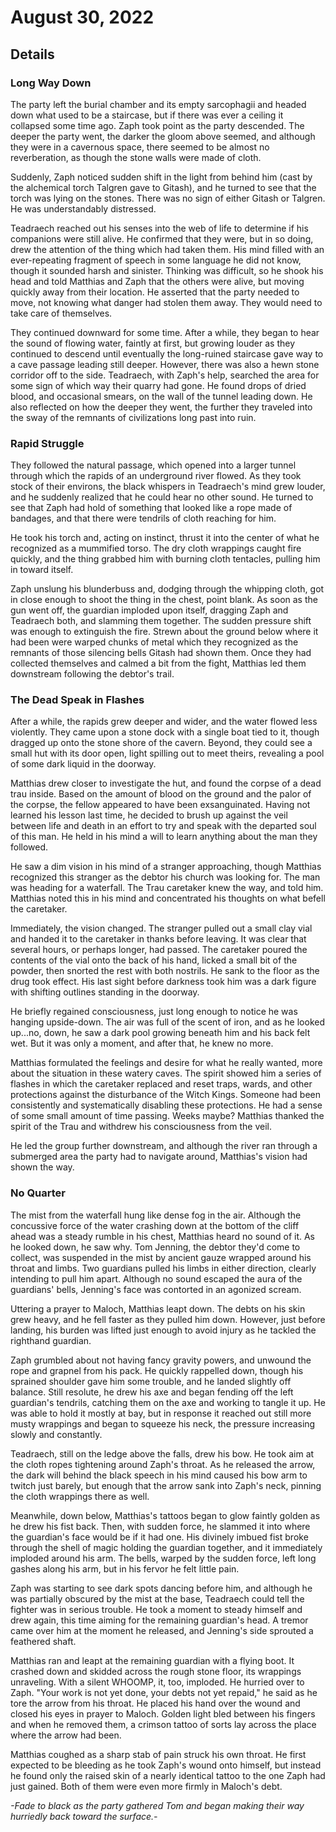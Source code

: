 # August 30, 2022

## Details
### Long Way Down
The party left the burial chamber and its empty sarcophagii and headed down what used to be a staircase, but if there was ever a ceiling it collapsed some time ago. Zaph took point as the party descended. The deeper the party went, the darker the gloom above seemed, and although they were in a cavernous space, there seemed to be almost no reverberation, as though the stone walls were made of cloth.

Suddenly, Zaph noticed sudden shift in the light from behind him (cast by the alchemical torch Talgren gave to Gitash), and he turned to see that the torch was lying on the stones. There was no sign of either Gitash or Talgren. He was understandably distressed.

Teadraech reached out his senses into the web of life to determine if his companions were still alive. He confirmed that they were, but in so doing, drew the attention of the thing which had taken them. His mind filled with an ever-repeating fragment of speech in some language he did not know, though it sounded harsh and sinister. Thinking was difficult, so he shook his head and told Matthias and Zaph that the others were alive, but moving quickly away from their location. He asserted that the party needed to move, not knowing what danger had stolen them away. They would need to take care of themselves.

They continued downward for some time. After a while, they began to hear the sound of flowing water, faintly at first, but growing louder as they continued to descend until eventually the long-ruined staircase gave way to a cave passage leading still deeper. However, there was also a hewn stone corridor off to the side. Teadraech, with Zaph's help, searched the area for some sign of which way their quarry had gone. He found drops of dried blood, and occasional smears, on the wall of the tunnel leading down. He also reflected on how the deeper they went, the further they traveled into the sway of the remnants of civilizations long past into ruin.

### Rapid Struggle
They followed the natural passage, which opened into a larger tunnel through which the rapids of an underground river flowed. As they took stock of their environs, the black whispers in Teadraech's mind grew louder, and he suddenly realized that he could hear no other sound. He turned to see that Zaph had hold of something that looked like a rope made of bandages, and that there were tendrils of cloth reaching for him. 

He took his torch and, acting on instinct, thrust it into the center of what he recognized as a mummified torso. The dry cloth wrappings caught fire quickly, and the thing grabbed him with burning cloth tentacles, pulling him in toward itself. 

Zaph unslung his blunderbuss and, dodging through the whipping cloth, got in close enough to shoot the thing in the chest, point blank. As soon as the gun went off, the guardian imploded upon itself, dragging Zaph and Teadraech both, and slamming them together. The sudden pressure shift was enough to extinguish the fire. Strewn about the ground below where it had been were warped chunks of metal which they recognized as the remnants of those silencing bells Gitash had shown them. Once they had collected themselves and calmed a bit from the fight, Matthias led them downstream following the debtor's trail.

### The Dead Speak in Flashes
After a while, the rapids grew deeper and wider, and the water flowed less violently. They came upon a stone dock with a single boat tied to it, though dragged up onto the stone shore of the cavern. Beyond, they could see a small hut with its door open, light spilling out to meet theirs, revealing a pool of some dark liquid in the doorway.

Matthias drew closer to investigate the hut, and found the corpse of a dead trau inside. Based on the amount of blood on the ground and the palor of the corpse, the fellow appeared to have been exsanguinated.  Having not learned his lesson last time, he decided to brush up against the veil between life and death in an effort to try and speak with the departed soul of this man. He held in his mind a will to learn anything about the man they followed.

He saw a dim vision in his mind of a stranger approaching, though Matthias recognized this stranger as the debtor his church was looking for. The man was heading for a waterfall. The Trau caretaker knew the way, and told him. Matthias noted this in his mind and concentrated his thoughts on what befell the caretaker.

Immediately, the vision changed.  The stranger pulled out a small clay vial and handed it to the caretaker in thanks before leaving. It was clear that several hours, or perhaps longer, had passed. The caretaker poured the contents of the vial onto the back of his hand, licked a small bit of the powder, then snorted the rest with both nostrils. He sank to the floor as the drug took effect. His last sight before darkness took him was a dark figure with shifting outlines standing in the doorway.

He briefly regained consciousness, just long enough to notice he was hanging upside-down. The air was full of the scent of iron, and as he looked up...no, down, he saw a dark pool growing beneath him and his back felt wet. But it was only a moment, and after that, he knew no more.

Matthias formulated the feelings and desire for what he really wanted, more about the situation in these watery caves.  The spirit showed him a series of flashes in which the caretaker replaced and reset traps, wards, and other protections against the disturbance of the Witch Kings. Someone had been consistently and systematically disabling these protections. He had a sense of some small amount of time passing. Weeks maybe? Matthias thanked the spirit of the Trau and withdrew his consciousness from the veil.

He led the group further downstream, and although the river ran through a submerged area the party had to navigate around, Matthias's vision had shown the way.

### No Quarter
The mist from the waterfall hung like dense fog in the air. Although the concussive force of the water crashing down at the bottom of the cliff ahead was a steady rumble in his chest, Matthias heard no sound of it. As he looked down, he saw why. Tom Jenning, the debtor they'd come to collect, was suspended in the mist by ancient gauze wrapped around his throat and limbs. Two guardians pulled his limbs in either direction, clearly intending to pull him apart. Although no sound escaped the aura of the guardians' bells, Jenning's face was contorted in an agonized scream.

Uttering a prayer to Maloch, Matthias leapt down. The debts on his skin grew heavy, and he fell faster as they pulled him down. However, just before landing, his burden was lifted just  enough to avoid injury as he tackled the righthand guardian.

Zaph grumbled about not having fancy gravity powers, and unwound the rope and grapnel from his pack. He quickly rappelled down, though his sprained shoulder gave him some trouble, and he landed slightly off balance. Still resolute, he drew his axe and began fending off the left guardian's tendrils, catching them on the axe and working to tangle it up.  He was able to hold it mostly at bay, but in response it reached out still more musty wrappings and began to squeeze his neck, the pressure increasing slowly and constantly.

Teadraech, still on the ledge above the falls, drew his bow. He took aim at the cloth ropes tightening around Zaph's throat. As he released the arrow, the dark will behind the black speech in his mind caused his bow arm to twitch just barely, but enough that the arrow sank into Zaph's neck, pinning the cloth wrappings there as well.

Meanwhile, down below, Matthias's tattoos began to glow faintly golden as he drew his fist back. Then, with sudden force, he slammed it into where the guardian's face would be if it had one. His divinely imbued fist broke through the shell of magic holding the guardian together, and it immediately imploded around his arm. The bells, warped by the sudden force, left long gashes along his arm, but in his fervor he felt little pain.

Zaph was starting to see dark spots dancing before him, and although he was partially obscured by the mist at the base, Teadraech could tell the fighter was in serious trouble. He took a moment to steady himself and drew again, this time aiming for the remaining guardian's head. A tremor came over him at the moment he released, and Jenning's side sprouted a feathered shaft.

Matthias ran and leapt at the remaining guardian with a flying boot. It crashed down and skidded across the rough stone floor, its wrappings unraveling. With a silent WHOOMP, it, too, imploded. He hurried over to Zaph. "Your work is not yet done, your debts not yet repaid," he said as he tore the arrow from his throat. He placed his hand over the wound and closed his eyes in prayer to Maloch. Golden light bled between his fingers and when he removed them, a crimson tattoo of sorts lay across the place where the arrow had been.
  
Matthias coughed as a sharp stab of pain struck his own throat. He first expected to be bleeding as he took Zaph's wound onto himself, but instead he found only the raised skin of a nearly identical tattoo to the one Zaph had just gained. Both of them were even more firmly in Maloch's debt.

*-Fade to black as the party gathered Tom and began making their way hurriedly back toward the surface.-*
